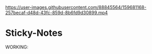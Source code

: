 

https://user-images.githubusercontent.com/88845564/159681168-257becaf-d48d-43fc-859d-8b6fd9d30899.mp4

# Sticky-Notes
WORKING:
